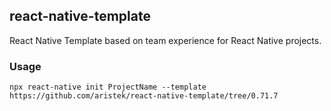 ## react-native-template

React Native Template based on team experience for React Native projects.

### Usage

```
npx react-native init ProjectName --template https://github.com/aristek/react-native-template/tree/0.71.7
```
